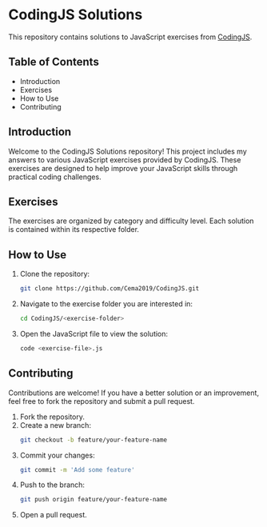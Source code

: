 # CodingJS Solutions

This repository contains solutions to JavaScript exercises from [CodingJS](https://the-winter.github.io/codingjs/).

## Table of Contents

- Introduction
- Exercises
- How to Use
- Contributing

## Introduction

Welcome to the CodingJS Solutions repository! This project includes my answers to various JavaScript exercises provided by CodingJS. These exercises are designed to help improve your JavaScript skills through practical coding challenges.

## Exercises

The exercises are organized by category and difficulty level. Each solution is contained within its respective folder.

## How to Use

1. Clone the repository:
    ```bash
    git clone https://github.com/Cema2019/CodingJS.git
    ```
2. Navigate to the exercise folder you are interested in:
    ```bash
    cd CodingJS/<exercise-folder>
    ```
3. Open the JavaScript file to view the solution:
    ```bash
    code <exercise-file>.js
    ```

## Contributing

Contributions are welcome! If you have a better solution or an improvement, feel free to fork the repository and submit a pull request.

1. Fork the repository.
2. Create a new branch:
    ```bash
    git checkout -b feature/your-feature-name
    ```
3. Commit your changes:
    ```bash
    git commit -m 'Add some feature'
    ```
4. Push to the branch:
    ```bash
    git push origin feature/your-feature-name
    ```
5. Open a pull request.
